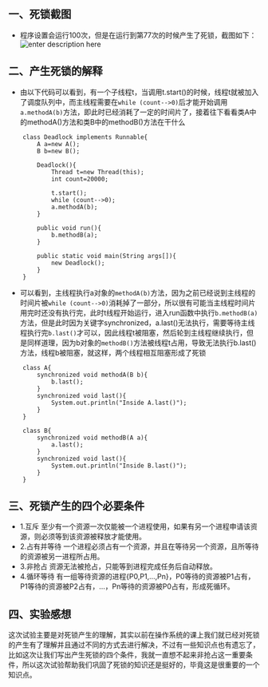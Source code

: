 ## 一、死锁截图
* 程序设置会运行100次，但是在运行到第77次的时候产生了死锁，截图如下：
![enter description here][1]
## 二、产生死锁的解释
* 由以下代码可以看到，有一个子线程t，当调用t.start()的时候，线程t就被加入了调度队列中，而主线程需要在`while (count-->0)`后才能开始调用`a.methodA(b)`方法，即此时已经消耗了一定的时间片了，接着往下看看类A中的methodA()方法和类B中的methodB()方法在干什么
```
    class Deadlock implements Runnable{
    	A a=new A();
    	B b=new B();
    
    	Deadlock(){
    		Thread t=new Thread(this);
    		int count=20000;
    
    		t.start();
    		while (count-->0);
    		a.methodA(b);
    	}
    
    	public void run(){
    		b.methodB(a);
    	}
    
    	public static void main(String args[]){
    		new Deadlock();
    	}
    }
```
* 可以看到，主线程执行a对象的`methodA(b)`方法，因为之前已经说到主线程的时间片被`while (count-->0)`消耗掉了一部分，所以很有可能当主线程时间片用完时还没有执行完，此时t线程开始运行，进入run函数中执行`b.methodB(a)`方法，但是此时因为关键字synchronized，a.last()无法执行，需要等待主线程执行完`b.last()`才可以，因此线程t被阻塞，然后轮到主线程继续执行，但是同样道理，因为b对象的`methodB()`方法被线程t占用，导致无法执行b.last()方法，线程b被阻塞，就这样，两个线程相互阻塞形成了死锁
```
    class A{
    	synchronized void methodA(B b){
    		b.last();
    	}
    	synchronized void last(){
    		System.out.println("Inside A.last()");
    	}
    }
    
    class B{
    	synchronized void methodB(A a){
    		a.last();
    	}
    	synchronized void last(){
    		System.out.println("Inside B.last()");
    	}
    }
```
## 三、死锁产生的四个必要条件
* 1.互斥
至少有一个资源一次仅能被一个进程使用，如果有另一个进程申请该资源，则必须等到该资源被释放才能使用。
* 2.占有并等待
一个进程必须占有一个资源，并且在等待另一个资源，且所等待的资源被另一进程所占用。
* 3.非抢占
资源无法被抢占，只能等到进程完成任务后自动释放。
* 4.循环等待
有一组等待资源的进程{P0,P1,...,Pn}，P0等待的资源被P1占有，P1等待的资源被P2占有，...，Pn等待的资源被P0占有，形成死循环。
## 四、实验感想
这次试验主要是对死锁产生的理解，其实以前在操作系统的课上我们就已经对死锁的产生有了理解并且通过不同的方式去进行解决，不过有一些知识点也有遗忘了，比如这次让我们写出产生死锁的四个条件，我就一直想不起来非抢占这一重要条件，所以这次试验帮助我们巩固了死锁的知识还是挺好的，毕竟这是很重要的一个知识点。


  [1]: ./images/%E5%81%9C%E6%AD%A2.PNG "停止.PNG"
  [2]: ./images/1478847063163.jpg "1478847063163.jpg"